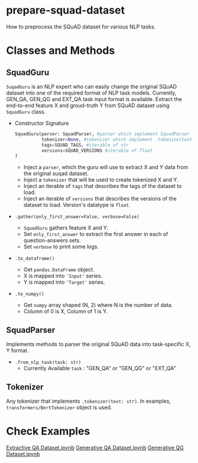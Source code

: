 # prepare-squad-dataset
How to preprocess the SQuAD dataset for various NLP tasks.

# Classes and Methods
## SquadGuru

`SuqadGuru` is an NLP expert who can easily change the original SQuAD dataset into one of the required format of NLP task models. Currently, GEN_QA, GEN_QG and EXT_QA task input format is available. Extract the end-to-end feature X and groud-truth Y from SQuAD dataset using `SquadGuru` class.

- Constructor Signature

  ```python
  SquadGuru(parser: SquadParser, #parser which implement SquadParser
            tokenizer=None, #tokenizer which implement .tokenize(text: str)
            tags=SQUAD_TAGS, #iterable of str
            versions=SQUAD_VERSIONS #iterable of float
  )
  ```

  - Inject a `parser`, which the guru will use to extract X and Y data from the original suqad dataset.
  - Inject a `tokenizer` that will be used to create tokenized X and Y.
  - Inject an iterable of `tags` that describes the tags of the dataset to load.
  - Inject an iterable of `versions` that describes the versions of the dataset to load. Version's datatype is `float`.

- `.gather(only_first_answer=False, verbose=False)`
  - `SquadGuru` gathers feature X and Y.
  - Set `only_first_answer` to extract the first answer in each of question-answers sets.
  - Set `verbose` to print some logs.
- `.to_dataframe()`
  - Get `pandas.DataFrame` object.
  - X is mapped into `'Input'` series.
  - Y is mapped into `'Target'` series.
- `.to_numpy()`
  - Get `numpy` array shaped (N, 2) where N is the number of data.
  - Column of 0 is X, Column of 1 is Y.

## SquadParser

Implements methods to parser the original SQuAD data into task-specific X, Y format.

- `.from_nlp_task(task: str)`
  - Currently Available `task` : "GEN_QA" or "GEN_QG" or "EXT_QA"

## Tokenizer

Any tokenizer that implements `.tokenizer(text: str)`. In examples, `transformers/BertTokenizer` object is used.


# Check Examples

[Extractive QA Dataset.ipynb](https://github.com/binchoo/prepare-squad-dataset/blob/master/Example\)Extractive%20QA%20Dataset.ipynb)
[Generative QA Dataset.ipynb](https://github.com/binchoo/prepare-squad-dataset/blob/master/Example\)Generative%20QA%20Dataset.ipynb)
[Generative QG Dataset.ipynb](https://github.com/binchoo/prepare-squad-dataset/blob/master/Example\)Generative%20QG%20Dataset.ipynb)

